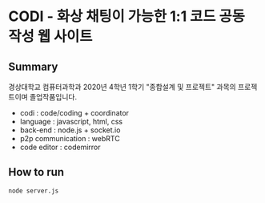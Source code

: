# CODI - 화상 채팅이 가능한 1:1 코드 공동 작성 웹 사이트
## Summary
경상대학교 컴퓨터과학과 2020년 4학년 1학기 "종합설계 및 프로젝트" 과목의 프로젝트이며 졸업작품입니다.
- codi : code/coding + coordinator
- language : javascript, html, css
- back-end : node.js + socket.io
- p2p communication : webRTC
- code editor : codemirror

## How to run
```
node server.js
```

